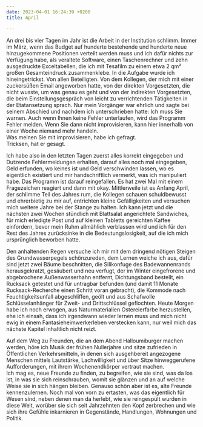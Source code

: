 ```yaml
---
date: 2023-04-01 16:24:39 +0200
title: April

---
```

An drei bis vier Tagen im Jahr ist die Arbeit in der Institution schlimm. Immer im März, wenn das Budget auf hunderte bestehende und hunderte neue hinzugekommene Positionen verteilt werden muss und ich dafür nichts zur Verfügung habe, als veraltete Software, einen Taschenrechner und zehn ausgedruckte Exceltabellen, die ich mit Tesafilm zu einem etwa 2 qm² großen Gesamteindruck zusammenklebe. In die Aufgabe wurde ich hineingetrickst. Von allen Beteiligten. Von dem Kollegen, der mich mit einer zuckersüßen Email angeworben hatte, von der direkten Vorgesetzten, die nicht wusste, um was genau es geht und von der indirekten Vorgesetzten, die beim Einstellungsgespräch von leicht zu verrichtenden Tätigkeiten in der Etatansetzung sprach. Nur mein Vorgänger war ehrlich und sagte bei seinem Abschied und nachdem ich unterschrieben hatte: Ich muss Sie warnen. Auch wenn Ihnen keine Fehler unterlaufen, wird das Programm Fehler melden. Wenn Sie dann nicht improvisieren, kann hier innerhalb von einer Woche niemand mehr handeln.   
Was meinen Sie mit improvisieren, habe ich gefragt.  
Tricksen, hat er gesagt.

Ich habe also in den letzten Tagen zuerst alles korrekt eingegeben und Dutzende Fehlermeldungen erhalten, darauf alles noch mal eingegeben, Geld erfunden, wo keines ist und Geld verschwinden lassen, wo es eigentlich existiert und mir handschriftlich vermerkt, was ich manipuliert habe. Das Programm ist darauf reingefallen. Es hat zwei Mal mit einem Fragezeichen reagiert und dann mit okay. Mittlerweile ist es Anfang April, der schlimme Teil des Jahres rum, die Kollegen schauen schuldbewusst und ehrerbietig zu mir auf, entrichten kleine Gefälligkeiten und versuchen mich weitere Jahre bei der Stange zu halten. Ich kann jetzt und die nächsten zwei Wochen stündlich mit Blattsalat angerichtete Sandwiches, für mich erledigte Post und auf kleinen Tabletts gereichten Kaffee einfordern, bevor mein Ruhm allmählich verblassen wird und ich für den Rest des Jahres zurücksinke in die Bedeutungslosigkeit, auf die ich mich ursprünglich beworben hatte. 

Den anhaltenden Regen versuche ich mir mit dem dringend nötigen Steigen des Grundwasserpegels schönzureden, dem Lernen weiche ich aus, dafür sind jetzt zwei Bäume beschnitten, die Silikonfuge des Badewannenrands herausgekratzt, gesäubert und neu verfugt, der im Winter eingefrorene und abgebrochene Außenwasserhahn entfernt, Dichtungsband bestellt, ein Rucksack getestet und für untragbar befunden (und damit 11 Monate Rucksack-Recherche einen Schritt voran gebracht), die Kommode nach Feuchtigkeitsunfall abgeschliffen, geölt und aus Schafwolle Schlüsselanhänger für Zweit- und Drittschlüssel geflochten. Heute Morgen habe ich noch erwogen, aus Naturmaterialien Ostereierfarbe herzustellen, ehe ich einsah, dass ich irgendwann wieder lernen muss und mich nicht ewig in einem Fantasieheimwerkerleben verstecken kann, nur weil mich das nächste Kapitel inhaltlich nicht reizt. 

Auf dem Weg zu Freunden, die an dem Abend Halloumiburger machen werden, höre ich Musik der frühen Nullerjahre und sitze zufrieden in Öffentlichen Verkehrsmitteln, in denen sich ausgehbereit angezogene Menschen mittels Lautstärke, Lachwilligkeit und über Sitze hinweggerufene Aufforderungen, mit ihrem Wochenendkörper vertraut machen.   
Ich mag es, neue Freunde zu finden, zu begreifen, wie sie sind, was da los ist, in was sie sich reinschrauben, womit sie glänzen und an auf welche Weise sie in sich hängen bleiben. Genauso schön aber ist es, alte Freunde kennenzulernen. Noch mal von vorn zu ertasten, was das eigentlich für Wesen sind, neben denen man da herlebt, wie sie reingespült wurden in diese Welt, worüber sie sich seit Jahrzehnten den Kopf zerbrechen und wie sich ihre Gefühle inkarnieren in Gegenstände, Handlungen, Wohnungen und Politik.
